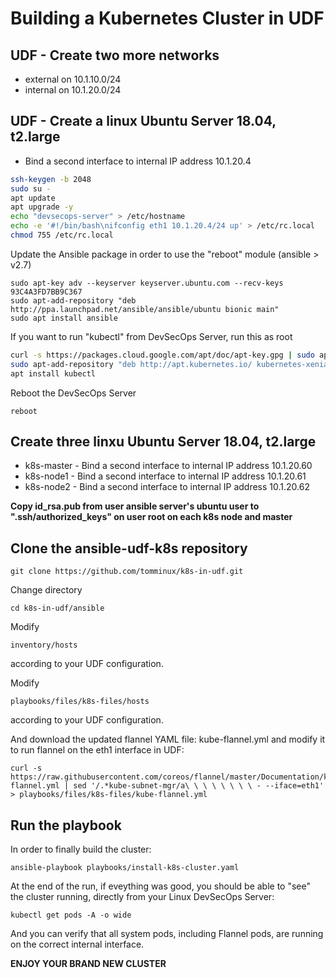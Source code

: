 # Building a Kubernetes Cluster in UDF

## UDF - Create two more networks
* external on 10.1.10.0/24
* internal on 10.1.20.0/24

## UDF - Create a linux Ubuntu Server 18.04, t2.large

* Bind a second interface to internal IP address 10.1.20.4

```bash
ssh-keygen -b 2048
sudo su -
apt update
apt upgrade -y
echo "devsecops-server" > /etc/hostname
echo -e '#!/bin/bash\nifconfig eth1 10.1.20.4/24 up' > /etc/rc.local
chmod 755 /etc/rc.local
```

Update the Ansible package in order to use the "reboot" module (ansible > v2.7)

```
sudo apt-key adv --keyserver keyserver.ubuntu.com --recv-keys 93C4A3FD7BB9C367
sudo apt-add-repository "deb http://ppa.launchpad.net/ansible/ansible/ubuntu bionic main"
sudo apt install ansible
```

If you want to run "kubectl" from DevSecOps Server, run this as root

```bash
curl -s https://packages.cloud.google.com/apt/doc/apt-key.gpg | sudo apt-key add
sudo apt-add-repository "deb http://apt.kubernetes.io/ kubernetes-xenial main"
apt install kubectl
```

Reboot the DevSecOps Server

    reboot

## Create three linxu Ubuntu Server 18.04, t2.large
* k8s-master -  Bind a second interface to internal IP address 10.1.20.60
* k8s-node1 -  Bind a second interface to internal IP address 10.1.20.61
* k8s-node2 -  Bind a second interface to internal IP address 10.1.20.62

**Copy id_rsa.pub from user ansible server's ubuntu user to ".ssh/authorized_keys" __on user root__ on each k8s node and master**

## Clone the ansible-udf-k8s repository

    git clone https://github.com/tomminux/k8s-in-udf.git
    
Change directory

    cd k8s-in-udf/ansible
    
Modify 

    inventory/hosts

according to your UDF configuration. 

Modify

    playbooks/files/k8s-files/hosts

according to your UDF configuration. 
    
And download the updated flannel YAML file: kube-flannel.yml and modify it to run flannel on the eth1 interface in UDF:

    curl -s https://raw.githubusercontent.com/coreos/flannel/master/Documentation/kube-flannel.yml | sed '/.*kube-subnet-mgr/a\ \ \ \ \ \ \ \ - --iface=eth1' > playbooks/files/k8s-files/kube-flannel.yml

## Run the playbook

In order to finally build the cluster:

    ansible-playbook playbooks/install-k8s-cluster.yaml
    
At the end of the run, if eveything was good, you should be able to "see" the cluster running, directly from your Linux DevSecOps Server:

    kubectl get pods -A -o wide
    
And you can verify that all system pods, including Flannel pods, are running on the correct internal interface. 

**ENJOY YOUR BRAND NEW CLUSTER**


